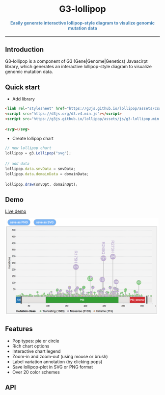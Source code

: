 <h1 align="center">G3-lollipop</h1>

<h4 align="center" style="color:#4682b4">
Easily generate interactive lollipop-style diagram to visulize genomic mutation data
</h4>

------

## Introduction

G3-lollipop is a component of G3 (Gene|Genome|Genetics) Javascirpt library, which generates an interactive lollipop-style diagram to visualize genomic mutation data.

## Quick start

- Add library
```html
<link rel="stylesheet" href="https://g3js.github.io/lollipop/assets/css/g3-styles.min.css">
<script src="https://d3js.org/d3.v4.min.js"></script>
<script src="https://g3js.github.io/lollipop/assets/js/g3-lollipop.min.js"></script>

<svg></svg>
```

- Create lollipop chart

```javascript
// new lollipop chart
lollipop = g3.Lollipop("svg");

// add data
lollipop.data.snvData = snvData;
lollipop.data.domainData = domainData;

lollipop.draw(snvOpt, domainOpt);
```

## Demo
[Live demo](https://bl.ocks.org/phoeguo/583a12e04c6b9d7ca1825cdbdc62f531)


<a href="https://bl.ocks.org/phoeguo/583a12e04c6b9d7ca1825cdbdc62f531"><img src="./docs/assets/img/screenshot1.png" alt="demo screenshot" width="500"/></a>

## Features

- Pop types: pie or circle
- Rich chart options
- Interactive chart legend
- Zoom-in and zoom-out (using mouse or brush)
- Label variation annotation (by clicking pops)
- Save lollipop-plot in SVG or PNG format
- Over 20 color schemes

## API

